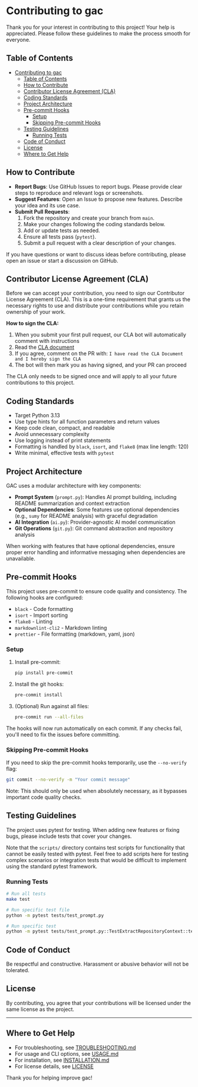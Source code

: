 <!-- markdownlint-disable MD013 MD024 -->

# Contributing to gac

Thank you for your interest in contributing to this project! Your help is appreciated. Please follow these guidelines to
make the process smooth for everyone.

## Table of Contents

- [Contributing to gac](#contributing-to-gac)
  - [Table of Contents](#table-of-contents)
  - [How to Contribute](#how-to-contribute)
  - [Contributor License Agreement (CLA)](#contributor-license-agreement-cla)
  - [Coding Standards](#coding-standards)
  - [Project Architecture](#project-architecture)
  - [Pre-commit Hooks](#pre-commit-hooks)
    - [Setup](#setup)
    - [Skipping Pre-commit Hooks](#skipping-pre-commit-hooks)
  - [Testing Guidelines](#testing-guidelines)
    - [Running Tests](#running-tests)
  - [Code of Conduct](#code-of-conduct)
  - [License](#license)
  - [Where to Get Help](#where-to-get-help)

## How to Contribute

- **Report Bugs**: Use GitHub Issues to report bugs. Please provide clear steps to reproduce and relevant logs or
  screenshots.
- **Suggest Features**: Open an Issue to propose new features. Describe your idea and its use case.
- **Submit Pull Requests**:
  1. Fork the repository and create your branch from `main`.
  2. Make your changes following the coding standards below.
  3. Add or update tests as needed.
  4. Ensure all tests pass (`pytest`).
  5. Submit a pull request with a clear description of your changes.

If you have questions or want to discuss ideas before contributing, please open an issue or start a discussion on
GitHub.

## Contributor License Agreement (CLA)

Before we can accept your contribution, you need to sign our Contributor License Agreement (CLA). This is a one-time
requirement that grants us the necessary rights to use and distribute your contributions while you retain ownership of
your work.

**How to sign the CLA:**

1. When you submit your first pull request, our CLA bot will automatically comment with instructions
2. Read the [CLA document](https://gist.github.com/cellwebb/1542fa5c0f6c59be6d1cb64ae985732e)
3. If you agree, comment on the PR with: `I have read the CLA Document and I hereby sign the CLA`
4. The bot will then mark you as having signed, and your PR can proceed

The CLA only needs to be signed once and will apply to all your future contributions to this project.

## Coding Standards

- Target Python 3.13
- Use type hints for all function parameters and return values
- Keep code clean, compact, and readable
- Avoid unnecessary complexity
- Use logging instead of print statements
- Formatting is handled by `black`, `isort`, and `flake8` (max line length: 120)
- Write minimal, effective tests with `pytest`

## Project Architecture

GAC uses a modular architecture with key components:

- **Prompt System** (`prompt.py`): Handles AI prompt building, including README summarization and context extraction
- **Optional Dependencies**: Some features use optional dependencies (e.g., `sumy` for README analysis) with graceful degradation
- **AI Integration** (`ai.py`): Provider-agnostic AI model communication
- **Git Operations** (`git.py`): Git command abstraction and repository analysis

When working with features that have optional dependencies, ensure proper error handling and informative messaging when dependencies are unavailable.

## Pre-commit Hooks

This project uses pre-commit to ensure code quality and consistency. The following hooks are configured:

- `black` - Code formatting
- `isort` - Import sorting
- `flake8` - Linting
- `markdownlint-cli2` - Markdown linting
- `prettier` - File formatting (markdown, yaml, json)

### Setup

1. Install pre-commit:

   ```sh
   pip install pre-commit
   ```

2. Install the git hooks:

   ```sh
   pre-commit install
   ```

3. (Optional) Run against all files:

   ```sh
   pre-commit run --all-files
   ```

The hooks will now run automatically on each commit. If any checks fail, you'll need to fix the issues before committing.

### Skipping Pre-commit Hooks

If you need to skip the pre-commit hooks temporarily, use the `--no-verify` flag:

```sh
git commit --no-verify -m "Your commit message"
```

Note: This should only be used when absolutely necessary, as it bypasses important code quality checks.

## Testing Guidelines

The project uses pytest for testing. When adding new features or fixing bugs, please include tests that cover your
changes.

Note that the `scripts/` directory contains test scripts for functionality that cannot be easily tested with pytest.
Feel free to add scripts here for testing complex scenarios or integration tests that would be difficult to implement
using the standard pytest framework.

### Running Tests

```sh
# Run all tests
make test

# Run specific test file
python -m pytest tests/test_prompt.py

# Run specific test
python -m pytest tests/test_prompt.py::TestExtractRepositoryContext::test_extract_repository_context_with_docstring
```

## Code of Conduct

Be respectful and constructive. Harassment or abusive behavior will not be tolerated.

## License

By contributing, you agree that your contributions will be licensed under the same license as the project.

---

## Where to Get Help

- For troubleshooting, see [TROUBLESHOOTING.md](TROUBLESHOOTING.md)
- For usage and CLI options, see [USAGE.md](USAGE.md)
- For installation, see [INSTALLATION.md](INSTALLATION.md)
- For license details, see [LICENSE](LICENSE)

Thank you for helping improve gac!

